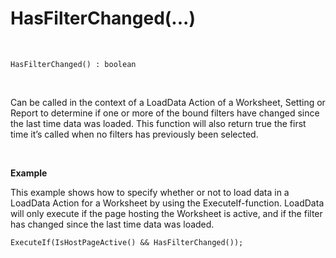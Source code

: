# HasFilterChanged(...)

<br/>


```
HasFilterChanged() : boolean
```

<br/>

Can be called in the context of a LoadData Action of a Worksheet, Setting or Report to determine if one or more of the bound filters have changed since the last time data was loaded. This function will also return true the first time it’s called when no filters has previously been selected.

<br/>

**Example**

This example shows how to specify whether or not to load data in a LoadData Action for a Worksheet by using the ExecuteIf-function.
LoadData will only execute if the page hosting the Worksheet is active, and if the filter has changed since the last time data was loaded.

```
ExecuteIf(IsHostPageActive() && HasFilterChanged());
```



